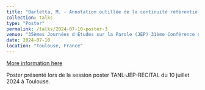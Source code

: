 ```yaml
---
title: "Barletta, M. - Annotation outillée de la continuité référentielle dans un corpus scolaire trilingue du primaire (Recital)"
collection: talks
type: "Poster"
permalink: /talks/2024-07-10-poster-3
venue: "35èmes Journées d'Études sur la Parole (JEP) 31ème Conférence sur le Traitement Automatique des Langues Naturelles (TALN) 26ème Rencontre des Étudiants Chercheurs en Informatique pour le Traitement Automatique des Langues (RECITAL)"
date: 2024-07-10
location: "Toulouse, France"
---
```


[More information here](https://hal.science/hal-04646867)

Poster présenté lors de la session poster TANL-JEP-RECITAL du 10 juillet 2024 à Toulouse.
